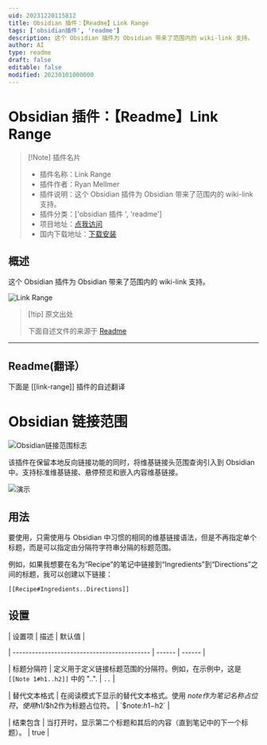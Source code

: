 ```yaml
---
uid: 20231220115812
title: Obsidian 插件：【Readme】Link Range
tags: ['obsidian插件', 'readme']
description: 这个 Obsidian 插件为 Obsidian 带来了范围内的 wiki-link 支持。
author: AI
type: readme
draft: false
editable: false
modified: 20230101000000
---
```


# Obsidian 插件：【Readme】Link Range

> [!Note] 插件名片
> - 插件名称：Link Range
> - 插件作者：Ryan Mellmer
> - 插件说明：这个 Obsidian 插件为 Obsidian 带来了范围内的 wiki-link 支持。
> - 插件分类：['obsidian 插件 ', 'readme']
> - 项目地址：[点我访问](https://github.com/rmellmer/obsidian-link-range)
> - 国内下载地址：[下载安装](https://pkmer.cn/products/plugin/pluginMarket/?link-range)

## 概述

这个 Obsidian 插件为 Obsidian 带来了范围内的 wiki-link 支持。

![Link Range](https://cdn.pkmer.cn/covers/link-range.png!pkmer)

> [!tip] 原文出处
>
>下面自述文件的来源于 [Readme](https://ghproxy.net/https://raw.githubusercontent.com/rmellmer/obsidian-link-range/master/README.md)

---

## Readme(翻译）

下面是 [[link-range]] 插件的自述翻译

# Obsidian 链接范围

![Obsidian链接范围标志](https://cdn.pkmer.cn/covers/link-range_1_0.png!pkmer)

该插件在保留本地反向链接功能的同时，将维基链接头范围查询引入到 Obsidian 中。支持标准维基链接、悬停预览和嵌入内容维基链接。

![演示](https://cdn.pkmer.cn/covers/link-range_2_0.gif)

## 用法

要使用，只需使用与 Obsidian 中习惯的相同的维基链接语法，但是不再指定单个标题，而是可以指定由分隔符字符串分隔的标题范围。

例如，如果我想要在名为“Recipe”的笔记中链接到“Ingredients”到“Directions”之间的标题，我可以创建以下链接：

`[[Recipe#Ingredients..Directions]]`

## 设置

| 设置项 | 描述 | 默认值 |

| ------------------------------------------- | ------ | ------ |

| 标题分隔符 | 定义用于定义链接标题范围的分隔符。例如，在示例中，这是 `[[Note 1#h1..h2]]` 中的 "..". | `..` |

| 替代文本格式 | 在阅读模式下显示的替代文本格式。使用 $note作为笔记名称占位符，使用$h1/$h2作为标题占位符。 | `$note:$h1-$h2` |

| 结束包含 | 当打开时，显示第二个标题和其后的内容（直到笔记中的下一个标题）。 | true |
